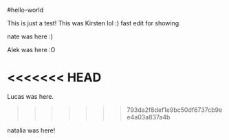 #hello-world

This is just a test! This was Kirsten lol :) fast edit for showing

nate was here :)

Alek was here :O

<<<<<<< HEAD
=======
Lucas was here.

>>>>>>> 793da2f8def1e9bc50df6737cb9ee4a03a837a4b

natalia was here! 